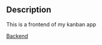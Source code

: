 ## Description
This is a frontend of my kanban app

[Backend](https://github.com/untlsn/kanban-backend)
